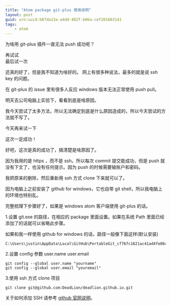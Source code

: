 ```yaml
---
title: "Atom package git-plus 使用说明"
layout: post
guid: urn:uuid:b87da13a-a4dd-402f-b06a-cef201603141
tags:
    - atom
---
```



为啥用 git-plus 插件一直无法 push 成功呢？

再试试  
最后试一次

还真的好了，但是我不知道为啥好的。
网上有很多种说法，最多的就是说 ssh key 的问题。

在 git-plus 的 issue 里有很多人反应 windows 版本无法正常使用 push pull。

明天去公司电脑上实验下，看看到底是啥原因。

我今天尝试了太多方法，所以无法确定到底是什么原因造成的，所以今天尝试的方法就不写了。

今天再来试一下

这次一定成功！

好吧，这次是真的成功了，搞清楚是啥原因了。

因为我用的是 https ，而不是 ssh。所以每次 commit 提交能成功，但是 push 就没有下文了，也没有任何提示。因为 push 的时候需要输账户和密码。

我把原来的删除，然后重新用 ssh 方式 clone 下来就可以了。

因为电脑上之前安装了 github for windows，它也自带 git shell，所以我电脑上的环境也特别乱。

完整梳理下步骤好了，如果是 windows atom 客户端使用 git-plus 的话。

1.设置 git.exe 的路径，在相应的 package 里面设置。如果在系统 Path 里面已经添加了的话就可以省略此步骤。

如果和我一样使用 github for windows 的话，路径一般像下面这样(默认安装)

```
C:\Users\justin\AppData\Local\GitHub\PortableGit_cf76fc1621ac41ad4fe86c420ab5ff403f1808b9\cmd\git.exe
```

2.设置 config 参数 user.name user.email

```
git config --global user.name "yourname"
git config --global user.email "youremail"
```

3.使用 ssh 方式 clone 项目

```
git clone git@github.com:DeadLion/deadlion.github.io.git
```

关于如何添加 SSH 请参考 [github 官网说明](https://help.github.com/categories/ssh/)。
